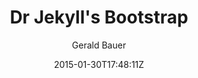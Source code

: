 ---
title: "Dr Jekyll's Bootstrap"
github: https://github.com/henrythemes/jekyll-bootstrap-theme
demo: http://henrythemes.github.io/jekyll-bootstrap-theme/
author: Gerald Bauer

ssg:
  - Jekyll
cms:
  - No Cms
date: 2015-01-30T17:48:11Z
github_branch: master
---